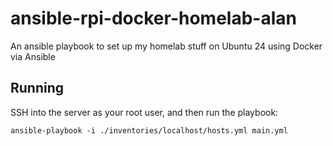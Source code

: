 # ansible-rpi-docker-homelab-alan

An ansible playbook to set up my homelab stuff on Ubuntu 24 using Docker via Ansible

## Running

SSH into the server as your root user, and then run the playbook:

```
ansible-playbook -i ./inventories/localhost/hosts.yml main.yml
```

